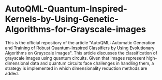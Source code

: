 # AutoQML-Quantum-Inspired-Kernels-by-Using-Genetic-Algorithms-for-Grayscale-images

This is the official repository of the article "AutoQML: Automatic Generation and Training of Robust Quantum-Inspired Classifiers by Using Evolutionary Algorithms on Grayscale Images". This article discusses the classification of grayscale images using quantum circuits. Given that images represent high-dimensional data and quantum circuits face challenges in handling them, a strategy is implemented in which dimensionality reduction methods are added.









